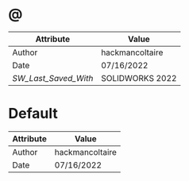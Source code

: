 # @
| Attribute | Value |
| ---  | ---     |
| Author | hackmancoltaire |
| Date | 07/16/2022 |
| _SW_Last_Saved_With_ | SOLIDWORKS 2022 |
# Default
| Attribute | Value |
| ---  | ---     |
| Author | hackmancoltaire |
| Date | 07/16/2022 |
